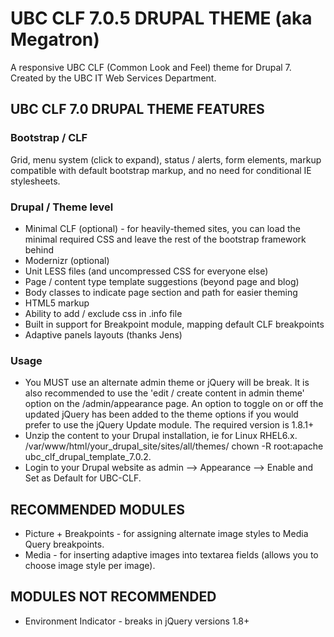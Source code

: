 UBC CLF 7.0.5 DRUPAL THEME (aka Megatron)
=======================================

A responsive UBC CLF (Common Look and Feel) theme for Drupal 7. Created by the
UBC IT Web Services Department.

## UBC CLF 7.0 DRUPAL THEME FEATURES

### Bootstrap / CLF
Grid, menu system (click to expand), status / alerts, form elements, markup
compatible with default bootstrap markup, and no need for
conditional IE stylesheets.

### Drupal / Theme level
- Minimal CLF (optional) - for heavily-themed sites, you can load the minimal required CSS and leave the rest of the bootstrap framework behind
- Modernizr (optional)
- Unit LESS files (and uncompressed CSS for everyone else)
- Page / content type template suggestions (beyond page and blog)
- Body classes to indicate page section and path for easier theming
- HTML5 markup
- Ability to add / exclude css in .info file
- Built in support for Breakpoint module, mapping default CLF breakpoints
- Adaptive panels layouts (thanks Jens)

### Usage
- You MUST use an alternate admin theme or jQuery will be break. It is also
  recommended to use the 'edit / create content in admin theme' option on the
  /admin/appearance page. An option to toggle on or off the updated jQuery
  has been added to the theme options if you would prefer to use the
  jQuery Update module. The required version is 1.8.1+
- Unzip the content to your Drupal installation, ie for Linux RHEL6.x.
  /var/www/html/your_drupal_site/sites/all/themes/
  chown -R root:apache ubc_clf_drupal_template_7.0.2.
- Login to your Drupal website as admin --> Appearance -->
  Enable and Set as Default for UBC-CLF.

## RECOMMENDED MODULES

- Picture + Breakpoints - for assigning alternate image styles to
  Media Query breakpoints.
- Media - for inserting adaptive images into textarea fields
  (allows you to choose image style per image).

## MODULES NOT RECOMMENDED

- Environment Indicator - breaks in jQuery versions 1.8+

